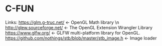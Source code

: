# C-FUN

Links:
https://glm.g-truc.net/ <- OpenGL Math library \n
http://glew.sourceforge.net/ <- The OpenGL Extension Wrangler Library
https://www.glfw.org/ <- GLFW multi-platform library for OpenGL.
https://github.com/nothings/stb/blob/master/stb_image.h <- Image loader
